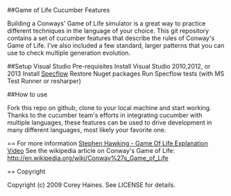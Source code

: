 ##Game of Life Cucumber Features

Building a Conways' Game of Life simulator is a great way to practice different techniques in the language of your choice. This git repository contains a set of cucumber features that describe the rules of Conway's Game of Life. I've also included a few standard, larger patterns that you can use to check multiple generation evolution.

##Setup Visual Studio Pre-requisites
Install Visual Studio 2010,2012, or 2013
Install <a href="http://www.specflow.org/">Specflow</a>
Restore Nuget packages
Run Specflow tests (with MS Test Runner or resharper)

##How to use

Fork this repo on github, clone to your local machine and start working. Thanks to the cucumber team's efforts in integrating cucumber with multiple languages, these features can be used to drive development in many different languages, most likely your favorite one.

== For more information
<a href="http://www.youtube.com/watch?v=CgOcEZinQ2I">Stephen Hawking - Game Of Life Explanation Video</a>
See the wikipedia article on Conway's Game of Life:
http://en.wikipedia.org/wiki/Conway%27s_Game_of_Life


== Copyright

Copyright (c) 2009 Corey Haines. See LICENSE for details.
